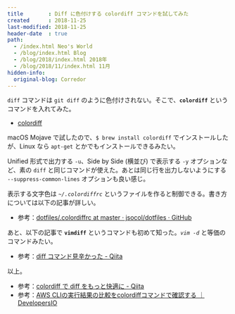 ```yaml
---
title        : Diff に色付けする colordiff コマンドを試してみた
created      : 2018-11-25
last-modified: 2018-11-25
header-date  : true
path:
  - /index.html Neo's World
  - /blog/index.html Blog
  - /blog/2018/index.html 2018年
  - /blog/2018/11/index.html 11月
hidden-info:
  original-blog: Corredor
---
```


`diff` コマンドは `git diff` のように色付けされない。そこで、**`colordiff`** というコマンドを入れてみた。

- [colordiff](https://www.colordiff.org/)

macOS Mojave で試したので、`$ brew install colordiff` でインストールしたが、Linux なら `apt-get` とかでもインストールできるみたい。

Unified 形式で出力する `-u`、Side by Side (横並び) で表示する `-y` オプションなど、素の `diff` と同じコマンドが使えた。あとは同じ行を出力しないようにする `--suppress-common-lines` オプションも良い感じ。

表示する文字色は _`~/.colordiffrc`_ というファイルを作ると制御できる。書き方については以下の記事が詳しい。

- 参考：[dotfiles/.colordiffrc at master · jsocol/dotfiles · GitHub](https://github.com/jsocol/dotfiles/blob/master/.colordiffrc)

あと、以下の記事で **`vimdiff`** というコマンドも初めて知った。_`vim -d`_ と等価のコマンドみたい。

- 参考：[diff コマンド見辛かった - Qiita](https://qiita.com/trapple/items/6657b903bf027464e70d)

以上。

- 参考：[colordiff で diff をもっと快適に - Qiita](https://qiita.com/catatsuy/items/8bafef2a60762a1c9f0f)
- 参考：[AWS CLIの実行結果の比較をcolordiffコマンドで確認する ｜ DevelopersIO](https://dev.classmethod.jp/cloud/aws/aws-cli-with-colordiff-ja/)
